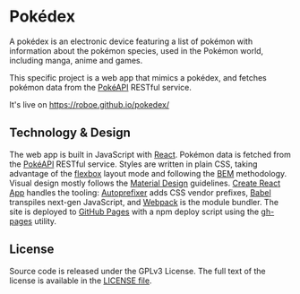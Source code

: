Pokédex
===

A pokédex is an electronic device featuring a list of pokémon with information about the pokémon species, used in the Pokémon world, including manga, anime and games.

This specific project is a web app that mimics a pokédex, and fetches pokémon data from the [PokéAPI](https://github.com/PokeAPI/pokeapi) RESTful service.

It's live on https://roboe.github.io/pokedex/


## Technology & Design

The web app is built in JavaScript with [React](https://facebook.github.io/react/). Pokémon data is fetched from the [PokéAPI](https://github.com/PokeAPI/pokeapi) RESTful service. Styles are written in plain CSS, taking advantage of the [flexbox](https://developer.mozilla.org/en-US/docs/Web/CSS/CSS_Flexible_Box_Layout) layout mode and following the [BEM](http://getbem.com/) methodology. Visual design mostly follows the [Material Design](https://material.io/) guidelines. [Create React App](https://github.com/facebookincubator/create-react-app) handles the tooling: [Autoprefixer](https://github.com/postcss/autoprefixer) adds CSS vendor prefixes, [Babel](http://babeljs.io/) transpiles next-gen JavaScript, and [Webpack](https://webpack.github.io/) is the module bundler. The site is deployed to [GitHub Pages](https://pages.github.com/) with a npm deploy script using the [gh-pages](https://github.com/tschaub/gh-pages) utility.


## License

Source code is released under the GPLv3 License. The full text of the license is available in the [LICENSE file](LICENSE).
